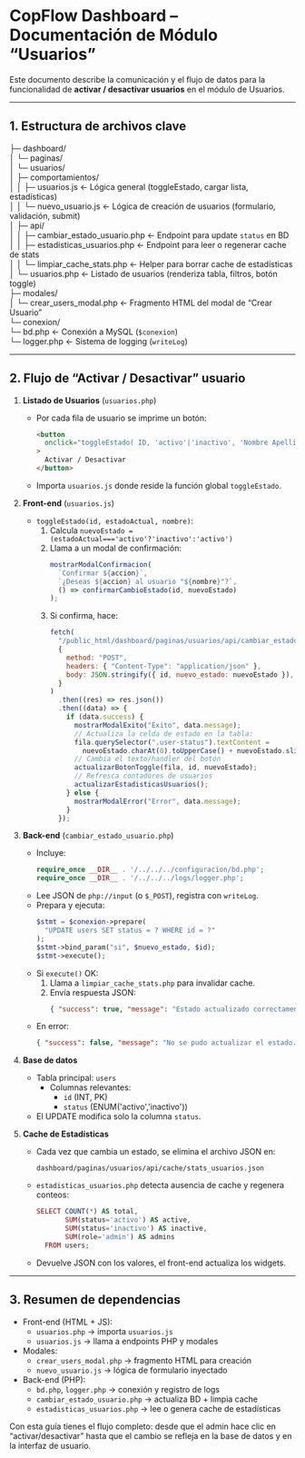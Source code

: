 # CopFlow Dashboard – Documentación de Módulo “Usuarios”

Este documento describe la comunicación y el flujo de datos para la funcionalidad de **activar / desactivar usuarios** en el módulo de Usuarios.

---

## 1. Estructura de archivos clave

├─ dashboard/  
│ └─ paginas/  
│ └─ usuarios/  
│ ├─ comportamientos/  
│ │ ├─ usuarios.js ← Lógica general (toggleEstado, cargar lista, estadísticas)  
│ │ └─ nuevo_usuario.js ← Lógica de creación de usuarios (formulario, validación, submit)  
│ ├─ api/  
│ │ ├─ cambiar_estado_usuario.php ← Endpoint para update `status` en BD  
│ │ ├─ estadisticas_usuarios.php ← Endpoint para leer o regenerar cache de stats  
│ │ └─ limpiar_cache_stats.php ← Helper para borrar cache de estadísticas  
│ └─ usuarios.php ← Listado de usuarios (renderiza tabla, filtros, botón toggle)  
├─ modales/  
│ └─ crear_users_modal.php ← Fragmento HTML del modal de “Crear Usuario”  
└─ conexion/  
 └─ bd.php ← Conexión a MySQL (`$conexion`)  
 └─ logger.php ← Sistema de logging (`writeLog`)

---

## 2. Flujo de “Activar / Desactivar” usuario

1. **Listado de Usuarios** (`usuarios.php`)

   - Por cada fila de usuario se imprime un botón:
     ```html
     <button
       onclick="toggleEstado( ID, 'activo'|'inactivo', 'Nombre Apellido' )"
     >
       Activar / Desactivar
     </button>
     ```
   - Importa `usuarios.js` donde reside la función global `toggleEstado`.

2. **Front-end** (`usuarios.js`)

   - `toggleEstado(id, estadoActual, nombre)`:
     1. Calcula `nuevoEstado = (estadoActual==='activo'?'inactivo':'activo')`
     2. Llama a un modal de confirmación:
        ```js
        mostrarModalConfirmacion(
          `Confirmar ${accion}`,
          `¿Deseas ${accion} al usuario "${nombre}"?`,
          () => confirmarCambioEstado(id, nuevoEstado)
        );
        ```
     3. Si confirma, hace:
        ```js
        fetch(
          "/public_html/dashboard/paginas/usuarios/api/cambiar_estado_usuario.php",
          {
            method: "POST",
            headers: { "Content-Type": "application/json" },
            body: JSON.stringify({ id, nuevo_estado: nuevoEstado }),
          }
        )
          .then((res) => res.json())
          .then((data) => {
            if (data.success) {
              mostrarModalExito("Éxito", data.message);
              // Actualiza la celda de estado en la tabla:
              fila.querySelector(".user-status").textContent =
                nuevoEstado.charAt(0).toUpperCase() + nuevoEstado.slice(1);
              // Cambia el texto/handler del botón
              actualizarBotonToggle(fila, id, nuevoEstado);
              // Refresca contadores de usuarios
              actualizarEstadisticasUsuarios();
            } else {
              mostrarModalError("Error", data.message);
            }
          });
        ```

3. **Back-end** (`cambiar_estado_usuario.php`)

   - Incluye:
     ```php
     require_once __DIR__ . '/../../../configuracion/bd.php';
     require_once __DIR__ . '/../../../logs/logger.php';
     ```
   - Lee JSON de `php://input` (o `$_POST`), registra con `writeLog`.
   - Prepara y ejecuta:
     ```php
     $stmt = $conexion->prepare(
       "UPDATE users SET status = ? WHERE id = ?"
     );
     $stmt->bind_param("si", $nuevo_estado, $id);
     $stmt->execute();
     ```
   - Si `execute()` OK:
     1. Llama a `limpiar_cache_stats.php` para invalidar cache.
     2. Envía respuesta JSON:
        ```json
        { "success": true, "message": "Estado actualizado correctamente." }
        ```
   - En error:
     ```json
     { "success": false, "message": "No se pudo actualizar el estado." }
     ```

4. **Base de datos**

   - Tabla principal: `users`
     - Columnas relevantes:
       - `id` (INT, PK)
       - `status` (ENUM('activo','inactivo'))
   - El UPDATE modifica solo la columna `status`.

5. **Cache de Estadísticas**
   - Cada vez que cambia un estado, se elimina el archivo JSON en:
     ```
     dashboard/paginas/usuarios/api/cache/stats_usuarios.json
     ```
   - `estadisticas_usuarios.php` detecta ausencia de cache y regenera conteos:
     ```php
     SELECT COUNT(*) AS total,
            SUM(status='activo') AS active,
            SUM(status='inactivo') AS inactive,
            SUM(role='admin') AS admins
       FROM users;
     ```
   - Devuelve JSON con los valores, el front-end actualiza los widgets.

---

## 3. Resumen de dependencias

- Front-end (HTML + JS):
  - `usuarios.php` → importa `usuarios.js`
  - `usuarios.js` → llama a endpoints PHP y modales
- Modales:
  - `crear_users_modal.php` → fragmento HTML para creación
  - `nuevo_usuario.js` → lógica de formulario inyectado
- Back-end (PHP):
  - `bd.php`, `logger.php` → conexión y registro de logs
  - `cambiar_estado_usuario.php` → actualiza BD + limpia cache
  - `estadisticas_usuarios.php` → lee o genera cache de estadísticas

Con esta guía tienes el flujo completo: desde que el admin hace clic en “activar/desactivar” hasta que el cambio se refleja en la base de datos y en la interfaz de usuario.
